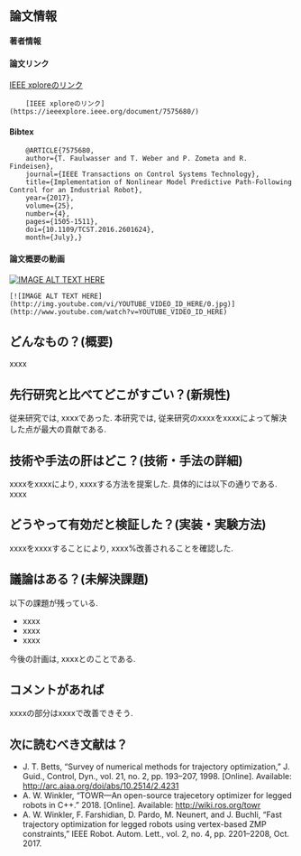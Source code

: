 論文情報
------------------

#### 著者情報

#### 論文リンク

[IEEE xploreのリンク](https://ieeexplore.ieee.org/document/7575680/)

        [IEEE xploreのリンク](https://ieeexplore.ieee.org/document/7575680/)

#### Bibtex

        @ARTICLE{7575680, 
        author={T. Faulwasser and T. Weber and P. Zometa and R. Findeisen}, 
        journal={IEEE Transactions on Control Systems Technology}, 
        title={Implementation of Nonlinear Model Predictive Path-Following Control for an Industrial Robot}, 
        year={2017}, 
        volume={25}, 
        number={4}, 
        pages={1505-1511}, 
        doi={10.1109/TCST.2016.2601624}, 
        month={July},}

#### 論文概要の動画

[![IMAGE ALT TEXT HERE](http://img.youtube.com/vi/FQCqeJlneAc/0.jpg)](http://www.youtube.com/watch?v=FQCqeJlneAc)

    [![IMAGE ALT TEXT HERE](http://img.youtube.com/vi/YOUTUBE_VIDEO_ID_HERE/0.jpg)](http://www.youtube.com/watch?v=YOUTUBE_VIDEO_ID_HERE)

どんなもの？(概要)
------------------
xxxx

先行研究と比べてどこがすごい？(新規性)
------------------
従来研究では, xxxxであった.
本研究では, 従来研究のxxxxをxxxxによって解決した点が最大の貢献である.

技術や手法の肝はどこ？(技術・手法の詳細)
------------------
xxxxをxxxxにより, xxxxする方法を提案した.
具体的には以下の通りである.
xxxx

どうやって有効だと検証した？(実装・実験方法)
------------------
xxxxをxxxxすることにより, xxxx%改善されることを確認した.

議論はある？(未解決課題)
------------------
以下の課題が残っている.  
- xxxx
- xxxx
- xxxx

今後の計画は, xxxxとのことである.

コメントがあれば
------------------
xxxxの部分はxxxxで改善できそう.  

次に読むべき文献は？
------------------

- J. T. Betts, “Survey of numerical methods for trajectory optimization,” J. Guid., Control, Dyn., vol. 21, no. 2, pp. 193–207, 1998. [Online]. Available: http://arc.aiaa.org/doi/abs/10.2514/2.4231
- A. W. Winkler, “TOWR—An open-source trajecetory optimizer for legged robots in C++.” 2018. [Online]. Available: http://wiki.ros.org/towr
- A. W. Winkler, F. Farshidian, D. Pardo, M. Neunert, and J. Buchli, “Fast trajectory optimization for legged robots using vertex-based ZMP constraints,” IEEE Robot. Autom. Lett., vol. 2, no. 4, pp. 2201–2208, Oct. 2017.

